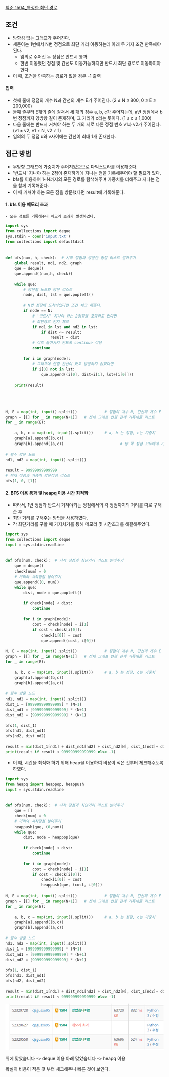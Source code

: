 
[백준 1504_특정한 최단 경로](https://www.acmicpc.net/problem/1504)


## 조건

- 방향성 없는 그래프가 주어진다.
- 세준이는 1번에서 N번 정점으로 최단 거리 이동하는데 아래 두 가지 조건 만족해야된다.
	- 임의로 주어진 두 정점은 반드시 통과
	- 한번 이동했던 정점 및 간선도 이동가능하지만 반드시 최단 경로로 이동하여야 한다.
- 이 때, 조건을 만족하는 경로가 없을 경우 -1 출력



#### 입력

- 첫째 줄에 정점의 개수 N과 간선의 개수 E가 주어진다. (2 ≤ N ≤ 800, 0 ≤ E ≤ 200,000) 
- 둘째 줄부터 E개의 줄에 걸쳐서 세 개의 정수 a, b, c가 주어지는데, a번 정점에서 b번 정점까지 양방향 길이 존재하며, 그 거리가 c라는 뜻이다. (1 ≤ c ≤ 1,000) 
- 다음 줄에는 반드시 거쳐야 하는 두 개의 서로 다른 정점 번호 v1과 v2가 주어진다. (v1 ≠ v2, v1 ≠ N, v2 ≠ 1) 
- 임의의 두 정점 u와 v사이에는 간선이 최대 1개 존재한다.




## 접근 방법

- 무방향 그래프에 가중치가 주어져있으므로 다익스트라를 이용해준다.
- '반드시' 지나야 하는 2점이 존재하기에 지나는 점을  기록해주어야 할 필요가 있다.
- bfs를 이용하여 1~N까지의 모든 경로를 탐색해주며 가중치를 더해주고 지나는 점을 함께 기록해준다.
- 이 때 거쳐야 하는 모든 점을 방문했다면 result에 기록해준다.


#### 1. bfs 이용 메모리 초과
	- 모든 정보를 기록해주니 메모리 초과가 발생하였다.

```python
import sys  
from collections import deque  
sys.stdin = open('input.txt')  
from collections import defaultdict  
  
  
def bfs(num, h, check):  # 시작 정점과 방문한 정점 리스트 받아주기  
    global result, nd1, nd2, graph  
    que = deque()  
    que.append((num,h, check))  
  
    while que:  
        # 방문할 노드와 방문 리스트  
        node, dist, lst = que.popleft()  
  
        # N번 정점에 도착하였다면 조건 체크 해준다.  
        if node == N:  
            # '반드시' 지나야 하는 2정점을 포함하고 있다면  
            # 최단경로 인지 체크            
            if nd1 in lst and nd2 in lst:  
                if dist <= result:  
                    result = dist  
            # 이후 돌아가지 안도록 continue 이용  
            continue  
  
        for i in graph[node]:  
            # 그래프에 연결 간선이 있고 방문하지 않았다면  
            if i[0] not in lst:  
                que.append((i[0], dist+i[1], lst+[i[0]]))  
  
    print(result)  
  
  
  
  
N, E = map(int, input().split())            # 정점의 개수 N, 간선의 개수 E  
graph = [[] for _ in range(N+1)]   # 전체 그래프 연결 관계 기록해줄 리스트  
for _ in range(E):  
  
    a, b, c = map(int, input().split())     # a, b 는 정점, c는 가중치  
    graph[a].append((b,c))  
    graph[b].append((a,c))                         # 양 쪽 정점 모두에게 가중치로  간선 표시해주기  
  
# 필수 방문 노드  
nd1, nd2 = map(int, input().split())  
  
result = 99999999999999  
# 현재 정점과 가중치 방문정점 리스트  
bfs(1, 0, [1])
```



#### 2. BFS 이용 통과 및 heapq 이용 시간 최적화

- 따라서, 1번 정점과 반드시 거쳐야되는 정점에서의 각 정점까지의 거리를 따로 구해준 후 
- 최단 거리를 구해주는 방법을 사용하였다.
- 각 최단거리를 구할 때 가지치기를 통해 메모리 및 시간초과를 해결해주었다.

```PYTHON
import sys
from collections import deque
input = sys.stdin.readline


def bfs(num, check):  # 시작 정점과 최단거리 리스트 받아주기
    que = deque()
    check[num] = 0
    # 거리와 시작정점 넣어주기
    que.append((0, num))
    while que:
        dist, node = que.popleft()

        if check[node] < dist:
            continue

        for i in graph[node]:
            cost = check[node] + i[1]
            if cost < check[i[0]]:
                check[i[0]] = cost
                que.append((cost, i[0]))

N, E = map(int, input().split())            # 정점의 개수 N, 간선의 개수 E
graph = [[] for _ in range(N+1)]   # 전체 그래프 연결 관계 기록해줄 리스트
for _ in range(E):

    a, b, c = map(int, input().split())     # a, b 는 정점, c는 가중치
    graph[a].append((b,c))
    graph[b].append((a,c))

# 필수 방문 노드
nd1, nd2 = map(int, input().split())
dist_1 = [999999999999999] * (N+1)
dist_nd1 = [999999999999999] * (N+1)
dist_nd2 = [999999999999999] * (N+1)

bfs(1, dist_1)
bfs(nd1, dist_nd1)
bfs(nd2, dist_nd2)

result = min(dist_1[nd1] + dist_nd1[nd2] + dist_nd2[N], dist_1[nd2]+ dist_nd2[nd1] + dist_nd1[N])
print(result if result < 999999999999999 else -1)
```


- 이 때, 시간을 최적화 하기 위해 heap을 이용하여 비용이 적은 것부터 체크해주도록 하였다.

```python
import sys  
from heapq import heappop, heappush  
input = sys.stdin.readline  
  
  
def bfs(num, check):  # 시작 정점과 최단거리 리스트 받아주기  
    que = []  
    check[num] = 0  
    # 거리와 시작정점 넣어주기  
    heappush(que, (0,num))  
    while que:  
        dist, node = heappop(que)  
  
        if check[node] < dist:  
            continue  
  
        for i in graph[node]:  
            cost = check[node] + i[1]  
            if cost < check[i[0]]:  
                check[i[0]] = cost  
                heappush(que, (cost, i[0]))  
  
N, E = map(int, input().split())            # 정점의 개수 N, 간선의 개수 E  
graph = [[] for _ in range(N+1)]   # 전체 그래프 연결 관계 기록해줄 리스트  
for _ in range(E):  
  
    a, b, c = map(int, input().split())     # a, b 는 정점, c는 가중치  
    graph[a].append((b,c))  
    graph[b].append((a,c))  
  
# 필수 방문 노드  
nd1, nd2 = map(int, input().split())  
dist_1 = [999999999999999] * (N+1)  
dist_nd1 = [999999999999999] * (N+1)  
dist_nd2 = [999999999999999] * (N+1)  
  
bfs(1, dist_1)  
bfs(nd1, dist_nd1)  
bfs(nd2, dist_nd2)  
  
result = min(dist_1[nd1] + dist_nd1[nd2] + dist_nd2[N], dist_1[nd2]+ dist_nd2[nd1] + dist_nd1[N])  
print(result if result < 999999999999999 else -1)
```



![](Algorithm/baekjoon/assets/Pasted%20image%2020221202172750.png)

위에 맞았습니다 -> deque 이용
아래 맞았습니다 -> heapq 이용

확실히 비용이 적은 것 부터 체크해주니 빠른 것이 보인다.